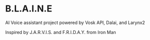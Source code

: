 # B.L.A.I.N.E
AI Voice assistant project powered by Vosk API, Dalai, and Larynx2

Inspired by J.A.R.V.I.S. and F.R.I.D.A.Y. from Iron Man
